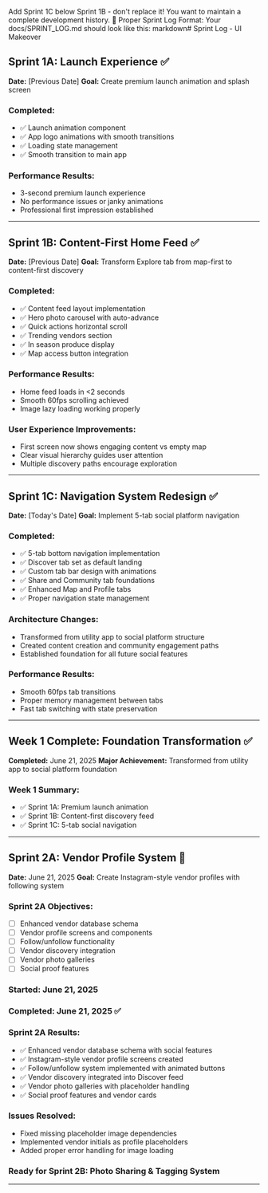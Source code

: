 Add Sprint 1C below Sprint 1B - don't replace it! You want to maintain a complete development history.
📝 Proper Sprint Log Format:
Your docs/SPRINT_LOG.md should look like this:
markdown# Sprint Log - UI Makeover

## Sprint 1A: Launch Experience ✅
**Date:** [Previous Date]
**Goal:** Create premium launch animation and splash screen

### Completed:
- ✅ Launch animation component
- ✅ App logo animations with smooth transitions
- ✅ Loading state management
- ✅ Smooth transition to main app

### Performance Results:
- 3-second premium launch experience
- No performance issues or janky animations
- Professional first impression established

---

## Sprint 1B: Content-First Home Feed ✅
**Date:** [Previous Date]
**Goal:** Transform Explore tab from map-first to content-first discovery

### Completed:
- ✅ Content feed layout implementation
- ✅ Hero photo carousel with auto-advance
- ✅ Quick actions horizontal scroll
- ✅ Trending vendors section
- ✅ In season produce display
- ✅ Map access button integration

### Performance Results:
- Home feed loads in <2 seconds
- Smooth 60fps scrolling achieved
- Image lazy loading working properly

### User Experience Improvements:
- First screen now shows engaging content vs empty map
- Clear visual hierarchy guides user attention
- Multiple discovery paths encourage exploration

---

## Sprint 1C: Navigation System Redesign ✅
**Date:** [Today's Date]
**Goal:** Implement 5-tab social platform navigation

### Completed:
- ✅ 5-tab bottom navigation implementation
- ✅ Discover tab set as default landing
- ✅ Custom tab bar design with animations
- ✅ Share and Community tab foundations
- ✅ Enhanced Map and Profile tabs
- ✅ Proper navigation state management

### Architecture Changes:
- Transformed from utility app to social platform structure
- Created content creation and community engagement paths
- Established foundation for all future social features

### Performance Results:
- Smooth 60fps tab transitions
- Proper memory management between tabs
- Fast tab switching with state preservation

---
## Week 1 Complete: Foundation Transformation ✅
**Completed:** June 21, 2025
**Major Achievement:** Transformed from utility app to social platform foundation

### Week 1 Summary:
- ✅ Sprint 1A: Premium launch animation
- ✅ Sprint 1B: Content-first discovery feed  
- ✅ Sprint 1C: 5-tab social navigation

---

## Sprint 2A: Vendor Profile System 🔄
**Date:** June 21, 2025
**Goal:** Create Instagram-style vendor profiles with following system

### Sprint 2A Objectives:
- [ ] Enhanced vendor database schema
- [ ] Vendor profile screens and components  
- [ ] Follow/unfollow functionality
- [ ] Vendor discovery integration
- [ ] Vendor photo galleries
- [ ] Social proof features

### Started: June 21, 2025


### Completed: June 21, 2025 ✅

### Sprint 2A Results:
- ✅ Enhanced vendor database schema with social features
- ✅ Instagram-style vendor profile screens created
- ✅ Follow/unfollow system implemented with animated buttons
- ✅ Vendor discovery integrated into Discover feed
- ✅ Vendor photo galleries with placeholder handling
- ✅ Social proof features and vendor cards

### Issues Resolved:
- Fixed missing placeholder image dependencies
- Implemented vendor initials as profile placeholders
- Added proper error handling for image loading

### Ready for Sprint 2B: Photo Sharing & Tagging System

---

